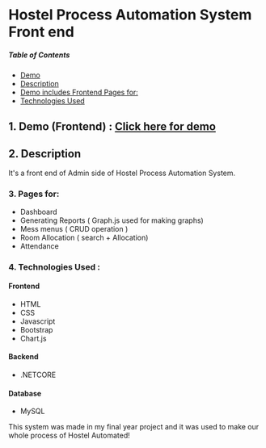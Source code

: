 # Hostel Process Automation System Front end <br>

##### Table of Contents  
- [Demo](#demo)
- [Description](#description)
- [Demo includes Frontend Pages for:](#includepages)
- [Technologies Used ](#usedtech)



## 1. Demo (Frontend) : [Click here for demo](https://hostel-process-automation-frontend.netlify.app/w_home.html) <a name="demo"/>

## 2. Description<a name="description"/>
It's a front end of Admin side of Hostel Process Automation System.


### 3. Pages for:<a name="includepages"/>
- Dashboard
- Generating Reports ( Graph.js used for making graphs)
- Mess menus ( CRUD operation )
- Room Allocation ( search + Allocation)
- Attendance


### 4. Technologies Used :<a name="usedtech"/>
#### Frontend
- HTML
- CSS
- Javascript
- Bootstrap
- Chart.js
#### Backend
- .NETCORE
#### Database
- MySQL
   

This system was made in my final year project and it was used to make our whole process of Hostel Automated!
